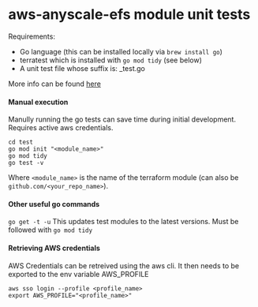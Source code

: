 # aws-anyscale-efs module unit tests
Requirements:
* Go language (this can be installed locally via `brew install go`)
* terratest which is installed with `go mod tidy` (see below)
* A unit test file whose suffix is: _test.go

More info can be found [here](https://terratest.gruntwork.io/docs/getting-started/quick-start/)

#### Manual execution
Manully running the go tests can save time during initial development. Requires active aws credentials.
```
cd test
go mod init "<module_name>"
go mod tidy
go test -v
```
Where `<module_name>` is the name of the terraform module (can also be `github.com/<your_repo_name>`).

#### Other useful go commands
`go get -t -u` This updates test modules to the latest versions. Must be followed with `go mod tidy`

#### Retrieving AWS credentials
AWS Credentials can be retreived using the aws cli. It then needs to be exported to the env variable AWS_PROFILE
```
aws sso login --profile <profile_name>
export AWS_PROFILE="<profile_name>"
```
